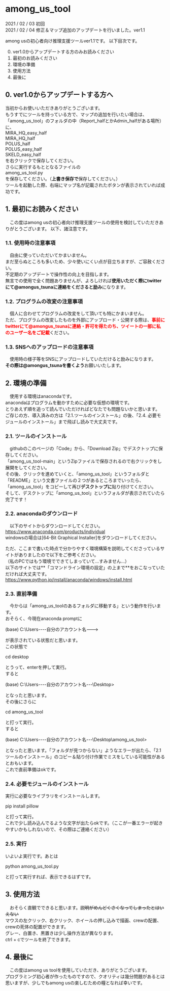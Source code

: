 # among_us_tool
2021 / 02 / 03 初回  
2021 / 02 / 04 修正＆マップ追加のアップデートを行いました。ver1.1  

among usの初心者向け推理支援ツールver1.1です。
以下目次です。  
  
 0. ver1.0からアップデートする方のみお読みください
 1. 最初のお読みください
 2. 環境の準備
 3. 使用方法
 4. 最後に

## 0. ver1.0からアップデートする方へ
当初からお使いいただきありがとうございます。  
もうすでにツールを持っている方で、マップの追加を行いたい場合は、「among_us_tool」のフォルダの中（Report_halfとかAdmin_halfがある場所）に、  
MIRA_HQ_easy_half  
MIRA_HQ_half  
POLUS_half  
POLUS_easy_half  
SKELD_easy_half  
を右クリックで保存してください。  
さらに実行するもととなるファイルの  
among_us_tool.py  
を保存してください。（**上書き保存で**保存してください。）  
ツールを起動した際、右端にマップ名が記載されたボタンが表示されていれば成功です。

## 1. 最初にお読みください
　この度はamong usの初心者向け推理支援ツールの使用を検討していただきありがとうございます。
以下、諸注意です。

### 1.1. 使用時の注意事項
　自由に使っていただいてかまいません。  
 まだ至らぬところも多いため、少々使いにくい点が目立ちますが、ご容赦ください。  
 不定期のアップデートで操作性の向上を目指します。  
 無言での使用で全く問題ありませんが、よろしければ**使用いただく際にtwitterにて@amongus_tsunaに連絡をくださると励み**になります。
 
### 1.2. プログラムの改変の注意事項
　個人に合わせてプログラムの改変をして頂いても特にかまいません。  
 ただ、プログラムの改変したものを外部にアップロード・公開する際は、<font color="Red">**事前にtwitterにて@amongus_tsunaに連絡・許可を得たのち、ツイートの一部に私のユーザー名をご記載**</font>ください。
 
### 1.3. SNSへのアップロードの注意事項
　使用時の様子等をSNSにアップロードしていただけると励みになります。  
 **その際は@amongus_tsunaを書くよう**お願いいたします。
  
  
## 2. 環境の準備
　使用する環境はanacondaです。  
 anacondaはプログラムを動かすために必要な仮想の環境です。  
 とりあえず順を追って読んでいただければどなたでも問題ないかと思います。  
 ご存じの方、導入済みの方は「2.1.ツールのインストール」の後、「2.4. 必要モジュールのインストール」まで飛ばし読みで大丈夫です。

### 2.1. ツールのインストール
　githubのこのページの「Code」から、「Download Zip」でデスクトップに保存してください。  
 「among_us_tool-main」というZipファイルで保存されるので右クリックをし展開をしてください。  
 その後、クリックを進めていくと、「among_us_tool」というフォルダと「README」という文書ファイルの２つがあるところまでいったら、「among_us_tool」をコピーして再び**デスクトップに**貼り付けてください。  
 そして、デスクトップに「among_us_tool」というフォルダが表示されていたら完了です！

### 2.2. anacondaのダウンロード
　以下のサイトからダウンロードしてください。  
https://www.anaconda.com/products/individual  
windowsの場合は[64-Bit Graphical Installer]をダウンロードしてください。  
  
ただ、ここまで書いた時点で分かりやすく環境構築を説明してくださっているサイトがありましたので以下をご参考ください。  
（私のPCではもう環境でできてしまっていて…すみません…）  
以下のサイトでは**「コマンドライン環境の設定」の上まで**をおこなっていただければ大丈夫です。  
https://www.python.jp/install/anaconda/windows/install.html  
  
### 2.3. 直前準備
　今からは「among_us_toolのあるフォルダに移動する」という動作を行います。  
 おそらく、今現在anaconda promptに  
   
 (base) C:\Users\----自分のアカウント名--->  
   
 が表示されている状態だと思います。  
 この状態で  
   
 cd desktop  
   
 とうって、enterを押して実行。  
 すると  
   
 (base) C:\Users\----自分のアカウント名---\Desktop>  
   
 となったと思います。  
その後にさらに  
   
 cd among_us_tool  
   
 と打って実行。  
 すると  
   
 (base) C:\Users\----自分のアカウント名---\Desktop\among_us_tool>  
   
 となったと思います。「フォルダが見つからない」ようなエラーが出たら、「2.1 ツールのインストール」のコピー＆貼り付け作業でミスをしている可能性があるとおもいます。  
 これで直前準備はokです。  
 
### 2.4. 必要モジュールのインストール
実行に必要なライブラリをインストールします。  
   
 pip install pillow  
   
と打って実行。  
これで少し読み込んでるような文字が出たらokです。（ここが一番エラーが起きやすいかもしれないので、その際はご連絡ください）

### 2.5. 実行
いよいよ実行です。あとは  
  
python among_us_tool.py  
  
と打って実行すれば、表示できるはずです。
 
 ## 3. 使用方法
 　おそらく直観でできると思います。~~説明がめんどくさくなってしまったとはいえない~~  
  マウスの左クリック、右クリック、ホイールの押し込みで描画、crewの配置、crewの死体の配置ができます。  
  グレー、白置き、黒置きは少し操作方法が異なります。  
  ctrl + cでツールを終了できます。  
  
 ## 4. 最後に
 　この度はamong us toolを使用していただき、ありがとうございます。  
  プログラミング初心者が作ったものですので、クオリティは幾分問題があるとは思いますが、少しでもamong usの楽しむための糧となれば幸いです。  
  
 
 
